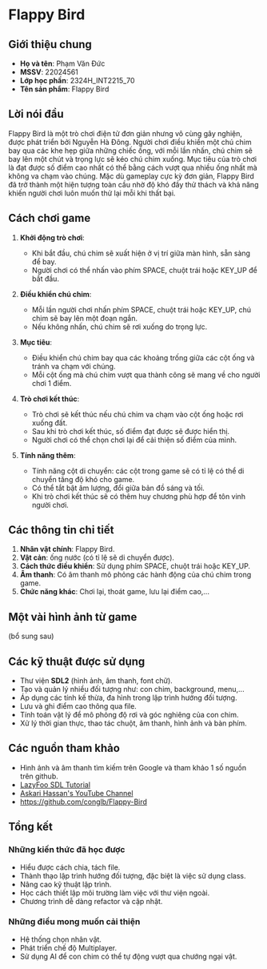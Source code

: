 # Flappy Bird

## Giới thiệu chung
- **Họ và tên**: Phạm Văn Đức
- **MSSV**: 22024561
- **Lớp học phần**: 2324H_INT2215_70
- **Tên sản phẩm**: Flappy Bird

## Lời nói đầu
Flappy Bird là một trò chơi điện tử đơn giản nhưng vô cùng gây nghiện, được phát triển bởi Nguyễn Hà Đông. Người chơi điều khiển một chú chim bay qua các khe hẹp giữa những chiếc ống, với mỗi lần nhấn, chú chim sẽ bay lên một chút và trọng lực sẽ kéo chú chim xuống. Mục tiêu của trò chơi là đạt được số điểm cao nhất có thể bằng cách vượt qua nhiều ống nhất mà không va chạm vào chúng. Mặc dù gameplay cực kỳ đơn giản, Flappy Bird đã trở thành một hiện tượng toàn cầu nhờ độ khó đầy thử thách và khả năng khiến người chơi luôn muốn thử lại mỗi khi thất bại.

## Cách chơi game

1. **Khởi động trò chơi**:
   - Khi bắt đầu, chú chim sẽ xuất hiện ở vị trí giữa màn hình, sẵn sàng để bay. 
   - Người chơi có thể nhấn vào phím SPACE, chuột trái hoặc KEY_UP để bắt đầu.

2. **Điều khiển chú chim**:
   - Mỗi lần người chơi nhấn phím SPACE, chuột trái hoặc KEY_UP, chú chim sẽ bay lên một đoạn ngắn. 
   - Nếu không nhấn, chú chim sẽ rơi xuống do trọng lực.

3. **Mục tiêu**:
   - Điều khiển chú chim bay qua các khoảng trống giữa các cột ống và tránh va chạm với chúng.
   - Mỗi cột ống mà chú chim vượt qua thành công sẽ mang về cho người chơi 1 điểm.

4. **Trò chơi kết thúc**:
   - Trò chơi sẽ kết thúc nếu chú chim va chạm vào cột ống hoặc rơi xuống đất.
   - Sau khi trò chơi kết thúc, số điểm đạt được sẽ được hiển thị. 
   - Người chơi có thể chọn chơi lại để cải thiện số điểm của mình.

5. **Tính năng thêm**:
   - Tính năng cột di chuyển: các cột trong game sẽ có tỉ lệ có thể di chuyển tăng độ khó cho game.
   - Có thể tắt bật âm lượng, đổi giữa bản đồ sáng và tối.
   - Khi trò chơi kết thúc sẽ có thêm huy chương phù hợp để tôn vinh người chơi.

## Các thông tin chi tiết
1. **Nhân vật chính**: Flappy Bird.
2. **Vật cản**: ống nước (có tỉ lệ sẽ di chuyển được).
3. **Cách thức điều khiển**: Sử dụng phím SPACE, chuột trái hoặc KEY_UP.
4. **Âm thanh**: Có âm thanh mô phỏng các hành động của chú chim trong game.
5. **Chức năng khác**: Chơi lại, thoát game, lưu lại điểm cao,...

## Một vài hình ảnh từ game
(bổ sung sau)
## Các kỹ thuật được sử dụng
- Thư viện **SDL2** (hình ảnh, âm thanh, font chữ).
- Tạo và quản lý nhiều đối tượng như: con chim, background, menu,...
- Áp dụng các tính kế thừa, đa hình trong lập trình hướng đối tượng.
- Lưu và ghi điểm cao thông qua file.
- Tính toán vật lý để mô phỏng độ rơi và góc nghiêng của con chim.
- Xử lý thời gian thực, thao tác chuột, âm thanh, hình ảnh và bàn phím.

## Các nguồn tham khảo
- Hình ảnh và âm thanh tìm kiếm trên Google và tham khảo 1 số nguồn trên github.
- [LazyFoo SDL Tutorial](https://lazyfoo.net/tutorials/SDL/index.php)
- [Askari Hassan's YouTube Channel](https://www.youtube.com/channel/UC2Ab_b49frkmgFJajOvtkpw)
- https://github.com/conglb/Flappy-Bird

## Tổng kết

### Những kiến thức đã học được
- Hiểu được cách chia, tách file.
- Thành thạo lập trình hướng đối tượng, đặc biệt là việc sử dụng class.
- Nâng cao kỹ thuật lập trình.
- Học cách thiết lập môi trường làm việc với thư viện ngoài.
- Chương trình dễ dàng refactor và cập nhật.

### Những điều mong muốn cải thiện
- Hệ thống chọn nhân vật.
- Phát triển chế độ Multiplayer.
- Sử dụng AI để con chim có thể tự động vượt qua chướng ngại vật.
